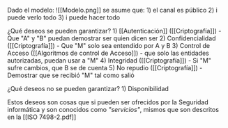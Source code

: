 Dado el modelo:
![[Modelo.png]]
se asume que:
	1) el canal es público
	2) i  puede verlo todo
	3) i puede hacer todo

¿Qué deseos se pueden garantizar?
	1) [[Autenticación]] ([[Criptografía]])
		- Que "A" y "B" puedan demostrar ser quien dicen ser 
	2) Confidencialidad ([[Criptografía]])
		- Que "M" solo sea entendido por A y B
	3) Control de Acceso ([[Algoritmos de control de Acceso]])
		- que solo las entidades autorizadas, puedan usar a "M"
	4) Integridad ([[Criptografía]])
		- Si "M" sufre cambios, que B se de cuenta
	5) No repudio ([[Criptografía]])
		-Demostrar que se recibió "M" tal como salió

¿Qué deseos no se pueden garantizar?
	1) Disponibilidad

Estos deseos son cosas que si pueden ser ofrecidos por la Seguridad informática y son conocidos como *"servicios"*, mismos que son descritos en la [[ISO 7498-2.pdf]]
